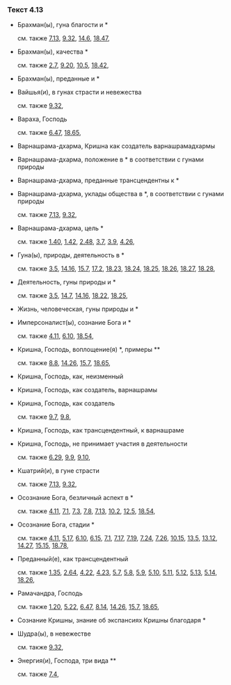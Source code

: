 ### Текст 4.13
	
- Брахман(ы), гуна благости и \*

	см. также  [7.13](../07/0713.md),  [9.32](../09/0932.md),  [14.6](../14/1406.md),  [18.47](../18/1847.md), 
	
- Брахман(ы), качества \*

	см. также  [2.7](../02/0207.md),  [9.20](../09/0920.md),  [10.5](../10/1005.md),  [18.42](../18/1842.md), 
	
- Брахман(ы), преданные и \*

	
- Вайшья(и), в гунах страсти и невежества

	см. также  [9.32](../09/0932.md), 
	
- Вараха, Господь

	см. также  [6.47](../06/0647.md),  [18.65](../18/1865.md), 
	
- Варнашрама-дхарма, Кришна как создатель варнашрамадхармы

	
- Варнашрама-дхарма, положение в \* в соответствии с гунами природы

	
- Варнашрама-дхарма, преданные трансцендентны к \*

	
- Варнашрама-дхарма, уклады общества в \*, в соответствии с гунами природы

	см. также  [7.13](../07/0713.md),  [9.32](../09/0932.md), 
	
- Варнашрама-дхарма, цель \*

	см. также  [1.40](../01/0140.md),  [1.42](../01/0142.md),  [2.48](../02/0248.md),  [3.7](../03/0307.md),  [3.9](../03/0309.md),  [4.26](../04/0426.md), 
	
- Гуна(ы), природы, деятельность в \*

	см. также  [3.5](../03/0305.md),  [14.16](../14/1416.md),  [15.7](../15/1507.md),  [17.2](../17/1702.md),  [18.23](../18/1823.md),  [18.24](../18/1824.md),  [18.25](../18/1825.md),  [18.26](../18/1826.md),  [18.27](../18/1827.md),  [18.28](../18/1828.md), 
	
- Деятельность, гуны природы и \*

	см. также  [3.5](../03/0305.md),  [14.7](../14/1407.md),  [14.16](../14/1416.md),  [18.22](../18/1822.md),  [18.25](../18/1825.md), 
	
- Жизнь, человеческая, гуны природы и \*

	
- Имперсоналист(ы), сознание Бога и \*

	см. также  [4.11](../04/0411.md),  [6.10](../06/0610.md),  [18.54](../18/1854.md), 
	
- Кришна, Господь, воплощение(я) \*, примеры \*\*

	см. также  [8.8](../08/0808.md),  [14.26](../14/1426.md),  [15.7](../15/1507.md),  [18.65](../18/1865.md), 
	
- Кришна, Господь, как, неизменный

	
- Кришна, Господь, как создатель, варнашрамы

	
- Кришна, Господь, как создатель

	см. также  [9.7](../09/0907.md),  [9.8](../09/0908.md), 
	
- Кришна, Господь, как трансцендентный, к варнашраме

	
- Кришна, Господь, не принимает участия в деятельности

	см. также  [6.29](../06/0629.md),  [9.9](../09/0909.md),  [9.10](../09/0910.md), 
	
- Кшатрий(и), в гуне страсти

	см. также  [7.13](../07/0713.md),  [9.32](../09/0932.md), 
	
- Осознание Бога, безличный аспект в \*

	см. также  [4.11](../04/0411.md),  [7.1](../07/0701.md),  [7.3](../07/0703.md),  [7.8](../07/0708.md),  [7.13](../07/0713.md),  [10.2](../10/1002.md),  [12.5](../12/1205.md),  [18.54](../18/1854.md), 
	
- Осознание Бога, стадии \*

	см. также  [4.11](../04/0411.md),  [5.17](../05/0517.md),  [6.10](../06/0610.md),  [6.15](../06/0615.md),  [7.1](../07/0701.md),  [7.17](../07/0717.md),  [7.19](../07/0719.md),  [7.24](../07/0724.md),  [7.26](../07/0726.md),  [10.15](../10/1015.md),  [13.5](../13/1305.md),  [13.12](../13/1312.md),  [14.27](../14/1427.md),  [15.15](../15/1515.md),  [18.78](../18/1878.md), 
	
- Преданный(е), как трансцендентный

	см. также  [1.35](../01/0135.md),  [2.64](../02/0264.md),  [4.22](../04/0422.md),  [4.23](../04/0423.md),  [5.7](../05/0507.md),  [5.8](../05/0508.md),  [5.9](../05/0509.md),  [5.10](../05/0510.md),  [5.11](../05/0511.md),  [5.12](../05/0512.md),  [5.13](../05/0513.md),  [5.14](../05/0514.md),  [18.26](../18/1826.md), 
	
- Рамачандра, Господь

	см. также  [1.20](../01/0120.md),  [5.22](../05/0522.md),  [6.47](../06/0647.md),  [8.14](../08/0814.md),  [14.26](../14/1426.md),  [15.7](../15/1507.md),  [18.65](../18/1865.md), 
	
- Сознание Кришны, знание об экспансиях Кришны благодаря \*

	
- Шудра(ы), в невежестве

	см. также  [9.32](../09/0932.md), 
	
- Энергия(и), Господа, три вида \*\*

	см. также  [7.4](../07/0704.md), 
